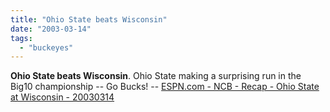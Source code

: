 ```yaml
---
title: "Ohio State beats Wisconsin"
date: "2003-03-14"
tags: 
  - "buckeyes"
---
```


**Ohio State beats Wisconsin**. Ohio State making a surprising run in the Big10 championship -- Go Bucks! -- [ESPN.com - NCB - Recap - Ohio State at Wisconsin - 20030314](http://sports.espn.go.com/ncb/recap?gameId=230730275)
